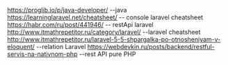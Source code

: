 https://proglib.io/p/java-developer/   --java   <br>
https://learninglaravel.net/cheatsheet/ -- console laravel cheatsheet  <br>
https://habr.com/ru/post/441946/   -- restApi laravel <br>
http://www.itmathrepetitor.ru/category/laravel/  --laravel cheatsheet <br>
http://www.itmathrepetitor.ru/laravel-5-5-shpargalka-po-otnosheniyam-v-eloquent/   --relation Laravel
https://webdevkin.ru/posts/backend/restful-servis-na-nativnom-php   --rest API pure PHP
